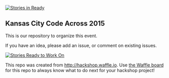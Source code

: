 [![Stories in Ready](https://badge.waffle.io/zmon/CodeAcross2015Organizer.png?label=ready&title=Ready)](https://waffle.io/zmon/CodeAcross2015Organizer)
## Kansas City Code Across 2015

This is our repository to organize this event.

If you have an idea, please add an issue, or comment on existing issues.


[![Stories Ready to Work On](https://badge.waffle.io/zmon/CodeAcross2015Organizer.svg?label=ready&title=Cards%20Ready%20To%20Work%20On)](https://waffle.io/zmon/CodeAcross2015Organizer)

This repo was created from http://hackshop.waffle.io. Use [the Waffle board](https://waffle.io/zmon/CodeAcross2015Organizer) for this repo to always know what to do next for your hackshop project!
